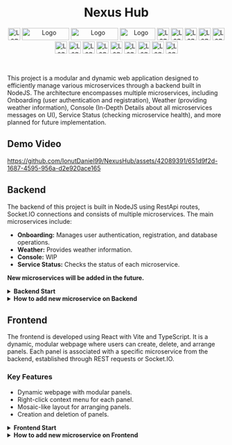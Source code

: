 <div id="top"></div>

<!-- PROJECT LOGO -->
<br />

<h1 align="center">Nexus Hub</h1>
  <p align="center">
    <span>
        <img src="https://img.shields.io/badge/React-20232A?style=for-the-badge&logo=react&logoColor=61DAFB" alt="Logo"  height="28">
        <img src="https://img.shields.io/badge/React_Router-CA4245?style=for-the-badge&logo=react-router&logoColor=white" alt="Logo" width="109" height="28">
        <img src="https://img.shields.io/badge/Tailwind_CSS-38B2AC?style=for-the-badge&logo=tailwind-css&logoColor=white" alt="Logo" width="109" height="28">
        <img src="https://img.shields.io/badge/eslint-3A33D1?style=for-the-badge&logo=eslint&logoColor=white" alt="Logo" width="82" height="28">
        <img src="https://img.shields.io/badge/TypeScript-3178C6?logo=typescript&logoColor=fff&style=for-the-badge" alt="Logo" height="28">
        <img src="https://img.shields.io/badge/Node.js-393?logo=nodedotjs&logoColor=fff&style=for-the-badge" alt="Logo" height="28">
        <img src="https://img.shields.io/badge/Nodemon-76D04B?logo=nodemon&logoColor=fff&style=for-the-badge" alt="Logo" height="28">
        <img src="https://img.shields.io/badge/Prisma-2D3748?logo=prisma&logoColor=fff&style=for-the-badge" alt="Logo" height="28">
        <img src="https://img.shields.io/badge/Socket.io-010101?logo=socketdotio&logoColor=fff&style=for-the-badge" alt="Logo" height="28">
        <img src="https://img.shields.io/badge/Radix%20UI-161618?logo=radixui&logoColor=fff&style=for-the-badge" alt="Logo" height="28">
        <img src="https://img.shields.io/badge/Blueprint-137CBD?logo=blueprint&logoColor=fff&style=for-the-badge" alt="Logo" height="28">
        <img src="https://img.shields.io/badge/Ant%20Design-0170FE?logo=antdesign&logoColor=fff&style=for-the-badge" alt="Logo" height="28">
        <img src="https://img.shields.io/badge/Prettier-F7B93E?logo=prettier&logoColor=fff&style=for-the-badge" alt="Logo" height="28">
        <img src="https://img.shields.io/badge/SQLite-003B57?logo=sqlite&logoColor=fff&style=for-the-badge" alt="Logo" height="28">
        <img src="https://img.shields.io/badge/Less-1D365D?logo=less&logoColor=fff&style=for-the-badge" alt="Logo" height="28">
        <img src="https://img.shields.io/badge/Google%20Maps-4285F4?logo=googlemaps&logoColor=fff&style=for-the-badge" alt="Logo" height="28">
        <img src="https://img.shields.io/badge/Axios-5A29E4?logo=axios&logoColor=fff&style=for-the-badge" alt="Logo" height="28">
        <img src="https://img.shields.io/badge/Chart.js-FF6384?logo=chartdotjs&logoColor=fff&style=for-the-badge  " alt="Logo" height="28">
    </span>
  </p>
  </br>
</div>


This project is a modular and dynamic web application designed to efficiently manage various microservices through a
backend built in NodeJS. The architecture encompasses multiple microservices, including Onboarding (user authentication
and registration), Weather (providing weather information), Console (In-Depth Details about all microservices messages
on UI), Service Status (checking microservice health), and more planned for future implementation.

## Demo Video

https://github.com/IonutDaniel99/NexusHub/assets/42089391/651d9f2d-1687-4595-956a-d2e920ace165

## Backend

The backend of this project is built in NodeJS using RestApi routes, Socket.IO connections and consists of multiple
microservices. The main microservices include:

- **Onboarding:** Manages user authentication, registration, and database operations.
- **Weather:** Provides weather information.
- **Console:** WIP
- **Service Status:** Checks the status of each microservice.

**New microservices will be added in the future.**

<details>
<summary><strong>Backend Start</strong></summary>

To start a specific microservice use one of the following command (CMD or PowerShell) in **"NexusHub-Backend"** folder:

  ```
  node src/<Service_Name>/start.js    | By Folder
  
  npm run startSerivces               |
  npm run startOnboarding             | By package.json scripts
  npm run startWeather                |
  ```

Or start all services by using:

  ```
  npm run startAll
  ```

</details>


<details>
<summary><strong>How to add new microservice on Backend</strong></summary>

- In "src/" folder, create a new unique folder with the name of microservice you want to have.
- Inside of that folder, create a **index.js** file and import this:

```js
  import express from 'express';
import {createServer} from 'http';
import cors from 'cors';

import {logger} from './src/utils/winston_logger.js';

const app = express();
const server = createServer(app);

const WEATHER_MICROSERVICE_PORT = <PORT_NUMBER>; //Unique port number - TODO fix in future to put it into a separate
    global file
    const SERVICE_NAME = 'NAME_OF_SERVICE';

    app.use(cors());

    app.get('/', (req, res) => {
        logger.info(`Someone join on ${SERVICE_NAME}`)
        res.sendStatus(200);
    });

    app.get('/status', (req, res) => {
        logger.info(`Someone check status for ${SERVICE_NAME}`)
        res.sendStatus(200);
    });
```

</details>

## Frontend

The frontend is developed using React with Vite and TypeScript. It is a dynamic, modular webpage where users can create,
delete, and arrange panels. Each panel is associated with a specific microservice from the backend, established through
REST requests or Socket.IO.

### Key Features

- Dynamic webpage with modular panels.
- Right-click context menu for each panel.
- Mosaic-like layout for arranging panels.
- Creation and deletion of panels.

<details>
<summary><strong>Frontend Start</strong></summary>

To start web app, use the following command (CMD or PowerShell) in **"NexusHub-Frontend"** folder:

  ```
  npm run vite
  ```

</details>

<details>
<summary><strong>How to add new microservice on Frontend</strong></summary>

- After the microservice was implemented in backend, check it for any errors, otherwise continue
- Change directory to "NexusHub-Frontend" folder
- Go to src/config.tsx and add the following line
  ```js
  export const <MicroserviceName>Url = "http://localhost:<MICROSERVICE_PORT>";
  ```
- Go to
    * **"src/panels/BackendPanels/<MICROSERVICE_NAME_FOLDER>/<REACT_Microservice_File>.tsx"**  -> Create a React Tsx
      file here if the panel will be connected to backend
    * **"src/panels/ClientPanels/<CLIENT_PANEL_FOLDER>/<REACT_PANEL_FILE>.tsx"**  -> Create a React Tsx file here if the
      panel will have functionalities only on client-side
- After file was created, create a react functional component. Example below:

```js
export function MicroserviceNamePanel() { //Example SettingsPanel
    return <div>ReactComponent or Custom Text</div>
}
```

- If the panel you`ve created its part of a backend microservice, follow Backend, else follow Frontend.
    * **Backend**: Go to "src/configs/BackendServicesConfig.tsx" and add the following line inside **SERVICES_CONFIG**
      object
      ```js
      import { Console, Temperature, User } from "@blueprintjs/icons";
      export const SERVICES_CONFIG: Record<string, IPanelConfig> = {
          "Onboarding": { "icon": <User />, "selectable": false },
          "Weather": { "icon": <Temperature />, "selectable": true },
          "Console": { "icon": <Console />, "selectable": true },
          ////ADD IT BELOW
          "MICROSERVICE_NAME": { "icon": <Console />, "selectable": true }, //Icon -> unique icon for ur microservice, Selectable -> if can be selected as a panel or not
      }
      ```
    * **Frontend**: Go to "src/configs/ClientServicesConfig.tsx" and add the following line
      ```js
      export const CLIENT_SERVICES_CONFIG: Record<string, IPanelConfig> = {
          "Settings": { "icon": <CogIcon />, "selectable": false },
          "PANEL_NAME" : { "icon": <CogIcon />, "selectable": false } //Icon -> unique icon for ur microservice, Selectable -> if can be selected as a panel or not
      }
      
      export const CLIENT_PANELS_OBJECT = ["Settings", "PANEL_NAME"] // And Here for context mapper
      ```
- In the end, go to "src/configs/GlobalsPanel.tsx" and add Name of the service and JSX component to render as below

```js
export const GLOBAL_PANELS_CONFIG: Record<string, ReactElement> = {
    "Onboarding": <OnboardingPanel/>,
    "Weather": <WeatherPanel/>,
    "Console": <ConsolePanel/>,
    "Settings": <SettingsPanel/>
    //Add belowe here
    "PANEL_NAME": <MicroserviceNamePanel/>
};
```

- After all is settled, when you right click in UI on a "Free" Panel, you should see your microservice as a button and a
  red/yellow/green dot which represent the service status

</details>

